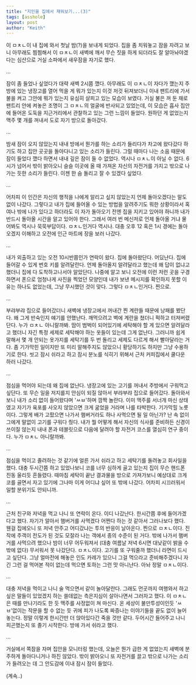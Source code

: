 ```yaml
---
title: "지인을 집에서 재워보기...(3)"
tags: [asshole]
layout: post
author: "Keith"
---
```


이 ㅁㅊㄴ이 내 집에 와서 첫날 밤(?)을 보내게 되었다. 집을 좀 치워놓고 잠을 자려고 보니 아무래도 찜찜해서 이 ㅁㅊㄴ이 새벽에 깨서 무슨 짓을 하게 되더라도 잘 알아놔야겠다는 심산으로 거실 소파에서 새우잠을 자기로 했다. 

...

잠이 좀 들었나 싶었다가 대략 새벽 2시쯤 깼다. 아무래도 이 ㅁㅊㄴ이 자다가 깼는지 주방에 있는 냉장고를 열어 먹을 게 뭐가 있는지 이것 저것 뒤져보더니 이내 팬트리에 가서 불을 켜고 그안에 뭐가 있는지 유심히 살피고 있는 모습이 보였다. 거실 불은 꺼 둔 채로 팬트리 안에 켜놓은 조명이 그 ㅁㅊㄴ의 얼굴에 반사되고 있었는데, 이 모습은 흡사 집안에 들어온 도둑을 지근거리에서 관찰하고 있는 그런 느낌이 들었다. 원하던 게 없었는지 맥주 몇 개를 꺼내서 도로 자기 방으로 돌아갔다.

...

밤새 잠이 오지 않았는지 내내 방에서 뭔가를 하는 소리가 들리다가 차고에 왔다갔다 하기도 하고 집안 곳곳을 돌아다니고 있는 소리가 들린다. 그럴 때마다 나는 소음 때문에 잠이 들었다 깼다 하면서 내내 깊은 잠이 들 수 없었다. 역시나 ㅁㅊㄴ이 아닐 수 없다. 6시가 넘어서 밖이 밝아오니 슬슬 이곳에 올 때 가져온 자신의 자전거를 가지고 밖으로 나가는 듯한 소리가 들린다. 이젠 한 숨 돌리고 잘 수 있겠다 싶었다. 

...

어차피 이 인간은 자신의 행적을 나에게 알리고 싶지 않았는지 언제 돌아오겠다는 말도 없이 나갔다. 그렇다고 내가 집에 들어올 수 있는 방법을 알려주기도 뭐한 상황이라서 혹여나 밖에 나가 있다고 하더라도 이 자가 돌아오기 전엔 집을 지키고 있어야 하니까 내가 반드시 돌아올 시간을 알고 있어야 한다. 그래서 여러 번 메신저로 언제 돌아올 거냐 물어봐도 역시나 묵묵부답이다. ㅁㅊㄴ인거다 역시나. 대충 오후 12 혹은 1시 경에는 돌아오겠지 이해하고 오전에 인근 마트에 장을 보러 나갔다.

...

내가 외출하고 있는 오전 10시반쯤인가 연락이 왔다. 집에 돌아왔단다. 어딨냔다. 집에 들어갈 수 있게 번호 키를 알려달란다. 언제 돌아올지 알려달라고 했는데 왜 답이 없냐고 했더니 집에 다 도착하고나서야 알았단다. 나중에 알고 보니 오전에 이런 저런 곳을 구경하면서 폰으로 엄청나게 사진을 찍었던 모양인데 내가 보낸 메시지를 확인하지 못할 이유는 하나도 없었는데, 그냥 무시했던 것이 맞다. 그렇다 ㅁㅊㄴ인거다. 찐으로.

...

부랴부랴 집으로 들어갔더니 새벽에 냉장고에서 꺼내간 찐 계란들 때문에 낭패를 봤단다. 왜 그게 반숙인지 얘기를 안했냔다. 깨먹으려고 벽에 계란을 쳤더니 퍽하고 터져버렸단다. 누가 ㅁㅊㄴ 아니랄까봐. 땀이 범벅이 되어있기에 세탁해야 할 게 있으면 알려달라고 했더니 자긴 특정 세제로 세탁해야 하는 옷들이 있는데 그게 없냔다. 그러니까 쉽게 말해서 몇 개 안되는 옷가지를 세탁기를 두 번 돌리고 세제도 다르게 해서 빨아달라는 거다. 좀 기가막힌 일이지만 또 미리 말해주지도 않았으니 황당하기도 하지만 그냥 수용하기로 한다. 씻고 잠시 쉬라고 하고 잠시 분노를 식히기 위해서 근처 커피집에서 쿨다운 하러 나갔다.

...

점심을 먹어야 되는데 왜 집에 없냔다. 냉장고에 있는 고기를 꺼내서 주방에서 구워먹고 싶단다. 또 무슨 일을 저지를지 안심이 되질 않아서 부랴부랴 집으로 들어갔다. 돌아와서 보니 내가 소리 없이 들어왔다며 'ㅆㅂ'하며 깜짝 놀란다. 이미 맥주를 서너개 마신 상태였고 자기가 육포를 사오지 않았으면 크게 굶었을 거라며 나를 타박한다. 기가막힐 노릇이다. 그렇게 배가 고팠으면 나가서 햄버거라도 하나 사먹으면 될 일 아닌가? 난 속 없이 그에게 말없이 고기를 구워다 줬다. 내가 뭘 어떻게 해서 자신의 식사를 준비하든 신경이 쓰이질 않는지 내내 폰과 테블릿으로 다음에 달려야 할 자전거 코스를 열심히 연구 중이다. 누가 ㅁㅊㄴ 아니랄까봐.

...

점심을 먹이고 졸려하는 것 같기에 얼른 가서 쉬라고 하고 세탁기를 돌려놓고 회사일을 했다. 대충 두시간쯤 하고 있었나보니 코를 너무 심하게 골고 있는지 집이 무슨 핸드폰 진동 울리듯 흔들렸다. 때마침 세탁이 끝난 결과물을 방으로 가져가보니 예상대로 크게 코를 골면서 자고 있기에 그나마 이게 어디냐 싶어 또 밖에 나갔다. 어차피 시끄러워서 일할 분위기도 안되니까.

...

근처 친구와 저녁을 먹고 나니 또 연락이 온다. 이디 나갔냔다. 한시간쯤 후에 들어가겠다고 했다. 자기가 알아서 햄버거를 사먹겠다 어쩐다 하는 것 같아서 그러나보다 했다. 웬걸 집에오니 또 저녁 안주고 어디갔냐는 투의 반응이 날아온다. 찐으로 ㅁㅊㄴ이다. 진작에 주객이 전도가 된 것도 모잘라 나는 객에서 종의 수준이 된 거다. 밖에 나가서 햄버거를 사먹으려 했으나 밤이 너무 어두워져서 (대충 여름날 저녁 6시면 대낮같이 밝을 수 밖에 없다) 무서워서 못 나갔단다. ㅁㅊㄴ이다. 고기를 또 구워줄까 했더니 라면이 드시고 싶단다. 그냥 얼마전에 해놓은 인도 카레가 있으니 그걸 먹으라고 준비해주겠다니 자긴 그런 걸 먹어본 적이 없는데 먹으면 토하는 그런 맛 아니냔다. 아놔 정말 ㅁㅊㄴ이다.

...

대충 저녁을 먹이고 나니 술 먹으면서 같이 놀아달란다. 그래도 먼곳까지 여행와서 하고 싶은 말들이 있었겠지 하는 쓸데없는 측은지심이 살아나면서 그러자고 했다. 이 ㅁㅊㄴ은 때를 만나기라도 한 듯 맥주를 사정없이 쳐 마신다. 온 세상이 불만투성이인듯 'ㅆㅂ'없이는 작문을 할 수 없는 듯 귀에 피가 나도록 짜증나는 이야기들을 끝도 없이 늘어놓는다. 정말 이렇게 한시간만 더 앉아있다간 죽을 것만 같다. 두어시간 들어주고 나니 피곤했는지 또 졸기 시작한다. 방에 가서 쉬라고 했다.

...

거실에서 쪽잠을 자며 집안을 모니터링 했는데, 오늘은 뭔가 급한 게 없었는지 새벽에 분주하게 돌아다니거나 하진 않았다. 밖이 밝아오니 또 자전거를 끌고 밖으로 나가는 소리가 들려오는 데 그 안도감에 이내 잠시 잠이 들었다. 

(계속..)